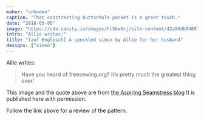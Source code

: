 ```yaml
---
maker: "unknown"
caption: "That constrasting buttonhole packet is a great touch."
date: "2018-03-05"
image: "https://cdn.sanity.io/images/hl5bw8cj/site-content/42a90db048975ca7afdcebe7c2d19e9c9e524b5c-1080x1194.jpg"
intro: "Allie writes:"
title: "[auf Englisch] A speckled simon by Allie for her husband"
designs: ["simon"]
---
```



Allie writes:

> Have you heard of freesewing.org? It’s pretty much the greatest thing ever!


This image and the quote above are from [the Aspiring Seamstress blog](https://theaspiringseamstress.wordpress.com/2018/03/01/freesewing-org-simon/) It is published here with permission.

Follow the link above for a review of the pattern.

